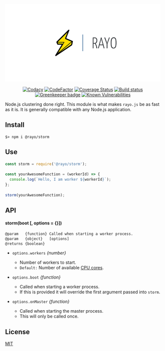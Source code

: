 <div align="center">
  <img src="https://raw.githubusercontent.com/GetRayo/Assets/master/Images/Cover.png" alt="Rayo" /><br />

[![Codacy](https://api.codacy.com/project/badge/Grade/d392c578eaaa4860823b8e4f9dadda63)](https://www.codacy.com/app/aichholzer/rayo.js?utm_source=github.com&amp;utm_medium=referral&amp;utm_content=GetRayo/rayo.js&amp;utm_campaign=Badge_Grade)
[![CodeFactor](https://www.codefactor.io/repository/github/getrayo/rayo.js/badge)](https://www.codefactor.io/repository/github/getrayo/rayo.js)
[![Coverage Status](https://coveralls.io/repos/github/GetRayo/rayo.js/badge.svg?branch=master)](https://coveralls.io/github/GetRayo/rayo.js?branch=master)
[![Build status](https://travis-ci.org/GetRayo/rayo.js.svg?branch=master)](https://travis-ci.org/GetRayo/rayo.js)
[![Greenkeeper badge](https://badges.greenkeeper.io/GetRayo/rayo.js.svg)](https://greenkeeper.io/)
[![Known Vulnerabilities](https://snyk.io/test/github/GetRayo/rayo.js/badge.svg?targetFile=package.json)](https://snyk.io/test/github/GetRayo/rayo.js?targetFile=package.json)
</div>

Node.js clustering done right. This module is what makes `rayo.js` be as fast as it is. It is generally compatible with any Node.js application.

## Install

```
$> npm i @rayo/storm
```


## Use

```js
const storm = require('@rayo/storm');

const yourAwesomeFunction = (workerId) => {
  console.log(`Hello, I am worker ${workerId}`);
};

storm(yourAwesomeFunction);
```


## API

#### storm(boot [, options = {}])
```
@param   {function} Called when starting a worker process.
@param   {object}   [options]
@returns {boolean}
```

- `options.workers` _{number}_
  - Number of workers to start.
  - `Default:` Number of available [CPU cores](https://nodejs.org/api/os.html#os_os_cpus).

- `options.boot` _{function}_
  - Called when starting a worker process.
  - If this is provided it will override the first argument passed into `storm`.

- `options.onMaster` _{function}_
  - Called when starting the master process.
  - This will only be called once.


## License

[MIT](https://github.com/GetRayo/rayo.js/blob/master/LICENSE)
